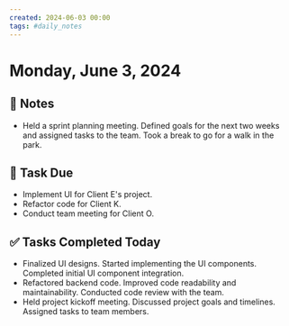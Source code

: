 ```yaml
---
created: 2024-06-03 00:00
tags: #daily_notes
---
```


# Monday, June 3, 2024

## 📓 Notes
- Held a sprint planning meeting. Defined goals for the next two weeks and assigned tasks to the team. Took a break to go for a walk in the park.

## 📅 Task Due
- Implement UI for Client E's project.
- Refactor code for Client K.
- Conduct team meeting for Client O.

## ✅ Tasks Completed Today
- Finalized UI designs. Started implementing the UI components. Completed initial UI component integration.
- Refactored backend code. Improved code readability and maintainability. Conducted code review with the team.
- Held project kickoff meeting. Discussed project goals and timelines. Assigned tasks to team members.